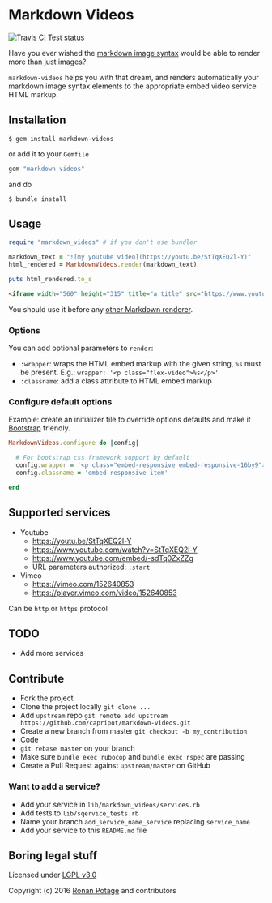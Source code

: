 # Markdown Videos

[![Travis CI Test status](https://travis-ci.org/capripot/markdown-videos.svg)](https://travis-ci.org/capripot/markdown-videos)

Have you ever wished the [markdown image syntax](https://daringfireball.net/projects/markdown/syntax#img) would be able to render more than just images?

`markdown-videos` helps you with that dream, and renders automatically your markdown image syntax elements to the appropriate embed video service HTML markup.

## Installation

```
$ gem install markdown-videos
```

or add it to your `Gemfile`

``` ruby
gem "markdown-videos"
```

and do

```
$ bundle install
```

## Usage

```ruby
require "markdown_videos" # if you don't use bundler

markdown_text = "![my youtube video](https://youtu.be/StTqXEQ2l-Y)"
html_rendered = MarkdownVideos.render(markdown_text)

puts html_rendered.to_s
```

```html
<iframe width="560" height="315" title="a title" src="https://www.youtube.com/embed/StTqXEQ2l-Y" frameborder="0" allowfullscreen></iframe>
```

You should use it before any [other Markdown renderer](https://github.com/vmg/redcarpet).

### Options

You can add optional parameters to `render`:
- `:wrapper`: wraps the HTML embed markup with the given string, `%s` must be present. E.g.: `wrapper: '<p class="flex-video">%s</p>'`
- `:classname`: add a class attribute to HTML embed markup


### Configure default options

Example: create an initializer file to override options defaults and make it [Bootstrap](http://getbootstrap.com/components/#responsive-embed) friendly.

```ruby
MarkdownVideos.configure do |config|

  # For bootstrap css framework support by default
  config.wrapper = '<p class="embed-responsive embed-responsive-16by9">%s</p>'
  config.classname = 'embed-responsive-item'

end
```

## Supported services

- Youtube
  - https://youtu.be/StTqXEQ2l-Y
  - https://www.youtube.com/watch?v=StTqXEQ2l-Y
  - https://www.youtube.com/embed/-sdTq0ZxZZg
  - URL parameters authorized: `:start`
- Vimeo
  - https://vimeo.com/152640853
  - https://player.vimeo.com/video/152640853

Can be `http` or `https` protocol

## TODO

- Add more services

## Contribute

- Fork the project
- Clone the project locally `git clone ...`
- Add `upstream` repo `git remote add upstream https://github.com/capripot/markdown-videos.git`
- Create a new branch from master `git checkout -b my_contribution`
- Code
- `git rebase master` on your branch
- Make sure `bundle exec rubocop` and `bundle exec rspec` are passing
- Create a Pull Request against `upstream/master` on GitHub

### Want to add a service?

- Add your service in `lib/markdown_videos/services.rb`
- Add tests to `lib/sqervice_tests.rb`
- Name your branch `add_service_name_service` replacing `service_name`
- Add your service to this `README.md` file

## Boring legal stuff

Licensed under [LGPL v3.0](http://www.gnu.org/licenses/lgpl-3.0.en.html)

Copyright (c) 2016 [Ronan Potage](https://github.com/capripot) and contributors

